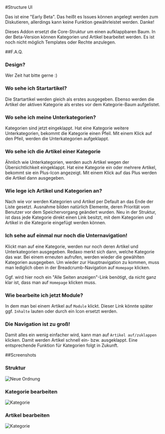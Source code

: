 #Structure UI

Das ist eine "Early Beta". Das heißt es Issues können angelegt werden zum Diskutieren, allerdings kann keine Funktion gewährleistet werden. Danke!

Dieses Addon ersetzt die Core-Struktur um einen aufklappbaren Baum. In der Beta-Version können Kategorien und Artikel bearbeitet werden. Es ist noch nicht möglich Templates oder Rechte anzulegen.


##F.A.Q.

### Design?

Wer Zeit hat bitte gerne :)

### Wo sehe ich Startartikel?

Die Startartikel werden gleich als erstes ausgegeben. Ebenso werden die Artikel der aktiven Kategorie als erstes vor dem Kategorie-Baum aufgelistet.

### Wo sehe ich meine Unterkategorien?

Kategorien sind jetzt eingeklappt. Hat eine Kategorie weitere Unterkategorien, bekommt die Kategorie einen Pfeil. Mit einem Klick auf den Pfeil, werden die Unterkategorien aufgeklappt.

### Wo sehe ich die Artikel einer Kategorie

Ähnlich wie Unterkategorien, werden auch Artikel wegen der Übersichtlichkeit eingeklappt. Hat eine Kategorie ein oder mehrere Artikel, bekommt sie ein Plus-Icon angezeigt. Mit einem Klick auf das Plus werden die Artikel dann ausgegeben.

### Wie lege ich Artikel und Kategorien an?

Nach wie vor werden Kategorien und Artikel per Default an das Ende der Liste gesetzt. Ausnahme bilden natürlich Elemente, deren Priorität vom Benutzer vor dem Speichervorgang geändert wurden. Neu in der Struktur, ist dass jede Kategorie direkt einen Link besitzt, mit dem Kategorien und Artikel in die Kategorie eingefügt werden können.

### Ich sehe auf einmal nur noch die Unternavigation!

Klickt man auf eine Kategorie, werden nur noch deren Artikel und Unterkategorien ausgegeben. Redaxo merkt sich dann, welche Kategorie das war. Bei einem erneuten aufrufen, werden wieder die gewählten Kategorien ausgegeben. Um wieder zur Hauptnavigation zu kommen, muss man lediglich oben in der Breadcrumb-Navigation auf `Homepage` klicken.

Ggf. wird hier noch ein "Alle Seiten anzeigen"-Link benötigt, da nicht ganz klar ist, dass man auf `Homepage` klicken muss.

### Wie bearbeite ich jetzt Module?

In dem man bei einem Artikel auf `Module` klickt. Dieser Link könnte später ggf. `Inhalte` lauten oder durch ein Icon ersetzt werden.

### Die Navigation ist zu groß!

Damit alles ein wenig einfacher wird, kann man auf `Artikel auf/zuklappen` klicken. Damit werden Artikel schnell ein- bzw. ausgeklappt. Eine entsprechende Funktion für Kategorien folgt in Zukunft.

##Screenshots

### Struktur

![Neue Ordnung](/../assets/new_structure.png?raw=true)

### Kategorie bearbeiten

![Kategorie](/../assets/edit_category.png?raw=true)

### Artikel bearbeiten

![Kategorie](/../assets/edit_article.png?raw=true)